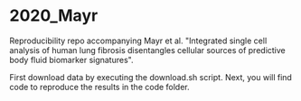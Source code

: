 # 2020_Mayr
Reproducibility repo accompanying  Mayr et al. "Integrated single cell analysis of human lung fibrosis disentangles cellular sources of predictive body fluid biomarker signatures".

First download data by executing the download.sh script. Next, you will find code to reproduce the results in the code folder.
